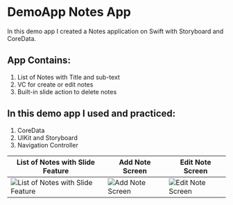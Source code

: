 # DemoApp Notes App
In this demo app I created a Notes application on Swift with Storyboard and CoreData.

## App Contains:
1. List of Notes with Title and sub-text
2. VC for create or edit notes
3. Built-in slide action to delete notes

## In this demo app I used and practiced:
1. CoreData
2. UIKit and Storyboard
3. Navigation Controller

| List of Notes with Slide Feature    | Add Note Screen                     | Edit Note Screen                            |
| ----------------------------------- | ----------------------------------- | ------------------------------------------- |
| ![List of Notes with Slide Feature](https://github.com/ekenozlu/DemoNotesApp/blob/main/list_screen.png "List of Notes with Slide Feature") | ![Add Note Screen](https://github.com/ekenozlu/DemoNotesApp/blob/main/addnote_screen.png "Add Note Screen") | ![Edit Note Screen](https://github.com/ekenozlu/DemoNotesApp/blob/main/editnote_screen.png "Edit Note Screen") |






